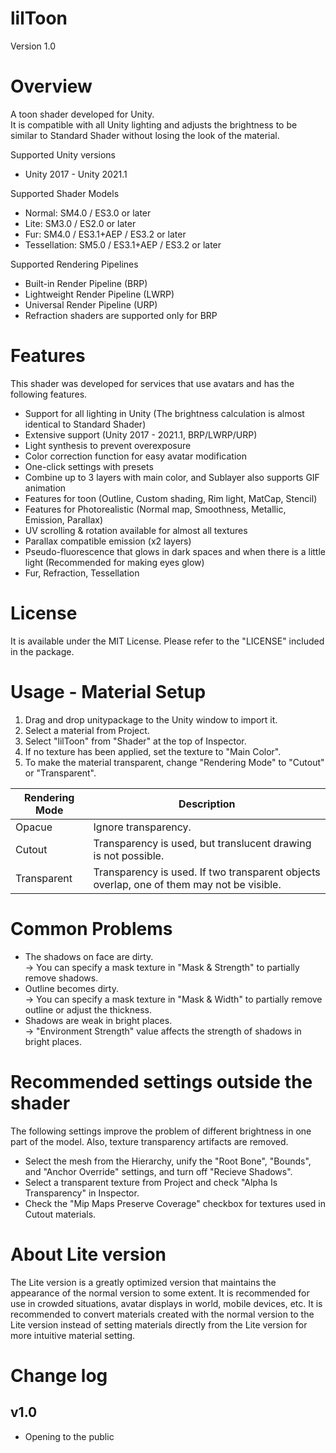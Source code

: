 # lilToon
Version 1.0

# Overview
A toon shader developed for Unity.  
It is compatible with all Unity lighting and adjusts the brightness to be similar to Standard Shader without losing the look of the material.

Supported Unity versions
- Unity 2017 - Unity 2021.1

Supported Shader Models
- Normal: SM4.0 / ES3.0 or later
- Lite: SM3.0 / ES2.0 or later
- Fur: SM4.0 / ES3.1+AEP / ES3.2 or later
- Tessellation: SM5.0 / ES3.1+AEP / ES3.2 or later

Supported Rendering Pipelines
- Built-in Render Pipeline (BRP)
- Lightweight Render Pipeline (LWRP)
- Universal Render Pipeline (URP)
- Refraction shaders are supported only for BRP

# Features
This shader was developed for services that use avatars and has the following features.
- Support for all lighting in Unity (The brightness calculation is almost identical to Standard Shader)
- Extensive support (Unity 2017 - 2021.1, BRP/LWRP/URP)
- Light synthesis to prevent overexposure
- Color correction function for easy avatar modification
- One-click settings with presets
- Combine up to 3 layers with main color, and Sublayer also supports GIF animation
- Features for toon (Outline, Custom shading, Rim light, MatCap, Stencil)
- Features for Photorealistic (Normal map, Smoothness, Metallic, Emission, Parallax)
- UV scrolling & rotation available for almost all textures
- Parallax compatible emission (x2 layers)
- Pseudo-fluorescence that glows in dark spaces and when there is a little light (Recommended for making eyes glow)
- Fur, Refraction, Tessellation

# License
It is available under the MIT License. Please refer to the "LICENSE" included in the package.

# Usage - Material Setup
1. Drag and drop unitypackage to the Unity window to import it.
2. Select a material from Project.
3. Select "lilToon" from "Shader" at the top of Inspector.
4. If no texture has been applied, set the texture to "Main Color".
5. To make the material transparent, change "Rendering Mode" to "Cutout" or "Transparent".

|Rendering Mode|Description|
|-|-|
|Opacue|Ignore transparency.|
|Cutout|Transparency is used, but translucent drawing is not possible.|
|Transparent|Transparency is used. If two transparent objects overlap, one of them may not be visible.|

# Common Problems
- The shadows on face are dirty.  
  → You can specify a mask texture in "Mask & Strength" to partially remove shadows.
- Outline becomes dirty.  
  → You can specify a mask texture in "Mask & Width" to partially remove outline or adjust the thickness.
- Shadows are weak in bright places.  
  → "Environment Strength" value affects the strength of shadows in bright places.

# Recommended settings outside the shader
The following settings improve the problem of different brightness in one part of the model. Also, texture transparency artifacts are removed.
- Select the mesh from the Hierarchy, unify the "Root Bone", "Bounds", and "Anchor Override" settings, and turn off "Recieve Shadows".
- Select a transparent texture from Project and check "Alpha Is Transparency" in Inspector.
- Check the "Mip Maps Preserve Coverage" checkbox for textures used in Cutout materials.

# About Lite version
The Lite version is a greatly optimized version that maintains the appearance of the normal version to some extent. It is recommended for use in crowded situations, avatar displays in world, mobile devices, etc. It is recommended to convert materials created with the normal version to the Lite version instead of setting materials directly from the Lite version for more intuitive material setting.

# Change log
## v1.0
- Opening to the public